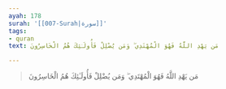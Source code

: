 ```yaml
---
ayah: 178
surah: '[[007-Surah|سورة]]'
tags:
- quran
text: مَن يَهْدِ اللَّهُ فَهُوَ الْمُهْتَدِي ۖ وَمَن يُضْلِلْ فَأُولَـٰئِكَ هُمُ الْخَاسِرُونَ

---
```

> مَن يَهْدِ اللَّهُ فَهُوَ الْمُهْتَدِي ۖ وَمَن يُضْلِلْ فَأُولَـٰئِكَ هُمُ الْخَاسِرُونَ
